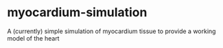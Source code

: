 # myocardium-simulation
A (currently) simple simulation of myocardium tissue to provide a working model of the heart
